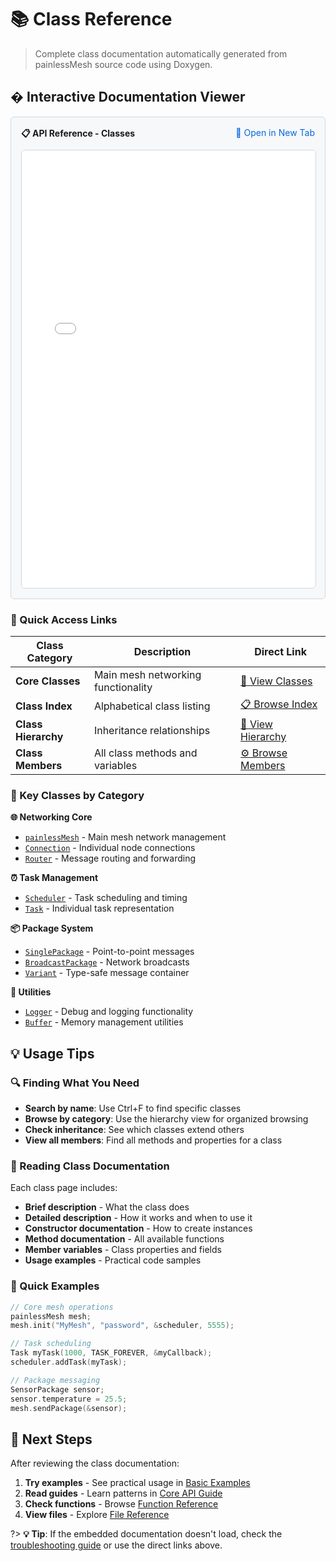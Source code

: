 # 📚 Class Reference

> Complete class documentation automatically generated from painlessMesh source code using Doxygen.

## �️ Interactive Documentation Viewer

<div class="docsify-tabs">
<div data-tab="📖 Embedded View">

<div style="background: #f6f8fa; border: 1px solid #d0d7de; border-radius: 6px; padding: 16px; margin: 16px 0;">
  <div style="margin-bottom: 12px;">
    <strong>📋 API Reference - Classes</strong>
    <span style="float: right;">
      <a href="../../api-reference/annotated.html" target="_blank" style="color: #0969da; text-decoration: none;">
        🔗 Open in New Tab
      </a>
    </span>
  </div>
  
  <iframe 
    src="../../api-reference/annotated.html" 
    width="100%" 
    height="700px" 
    frameborder="0"
    style="border: 1px solid #d0d7de; border-radius: 6px; background: white;"
    loading="lazy"
    title="Doxygen Class Documentation">
    <p style="padding: 20px; text-align: center; color: #656d76;">
      📄 Your browser doesn't support iframes. 
      <a href="../../api-reference/annotated.html" target="_blank">Open documentation in new tab</a>
    </p>
  </iframe>
</div>

</div>
<div data-tab="🔗 Direct Links">

### 🎯 Quick Access Links

| Class Category | Description | Direct Link |
|---------------|-------------|-------------|
| **Core Classes** | Main mesh networking functionality | [📖 View Classes](../../api-reference/annotated.html) |
| **Class Index** | Alphabetical class listing | [📋 Browse Index](../../api-reference/classes.html) |
| **Class Hierarchy** | Inheritance relationships | [🌳 View Hierarchy](../../api-reference/hierarchy.html) |
| **Class Members** | All class methods and variables | [⚙️ Browse Members](../../api-reference/functions.html) |

### 🔌 Key Classes by Category

**🌐 Networking Core**
- [`painlessMesh`](../../api-reference/classpainlessMesh.html) - Main mesh network management
- [`Connection`](../../api-reference/classConnection.html) - Individual node connections  
- [`Router`](../../api-reference/classRouter.html) - Message routing and forwarding

**⏰ Task Management**
- [`Scheduler`](../../api-reference/classScheduler.html) - Task scheduling and timing
- [`Task`](../../api-reference/classTask.html) - Individual task representation

**📦 Package System**
- [`SinglePackage`](../../api-reference/classsinglemessage_1_1SinglePackage.html) - Point-to-point messages
- [`BroadcastPackage`](../../api-reference/classbroadcastmessage_1_1BroadcastPackage.html) - Network broadcasts
- [`Variant`](../../api-reference/classprotocol_1_1Variant.html) - Type-safe message container

**🔧 Utilities**
- [`Logger`](../../api-reference/classLogger.html) - Debug and logging functionality
- [`Buffer`](../../api-reference/classBuffer.html) - Memory management utilities

</div>
</div>

## 💡 Usage Tips

### 🔍 Finding What You Need

- **Search by name**: Use Ctrl+F to find specific classes
- **Browse by category**: Use the hierarchy view for organized browsing  
- **Check inheritance**: See which classes extend others
- **View all members**: Find all methods and properties for a class

### 📖 Reading Class Documentation

Each class page includes:
- **Brief description** - What the class does
- **Detailed description** - How it works and when to use it
- **Constructor documentation** - How to create instances
- **Method documentation** - All available functions
- **Member variables** - Class properties and fields
- **Usage examples** - Practical code samples

### 🎯 Quick Examples

```cpp
// Core mesh operations
painlessMesh mesh;
mesh.init("MyMesh", "password", &scheduler, 5555);

// Task scheduling  
Task myTask(1000, TASK_FOREVER, &myCallback);
scheduler.addTask(myTask);

// Package messaging
SensorPackage sensor;
sensor.temperature = 25.5;
mesh.sendPackage(&sensor);
```

## 🚀 Next Steps

After reviewing the class documentation:

1. **Try examples** - See practical usage in [Basic Examples](../../tutorials/basic-examples.md)
2. **Read guides** - Learn patterns in [Core API Guide](../core-api.md)  
3. **Check functions** - Browse [Function Reference](functions.md)
4. **View files** - Explore [File Reference](files.md)

?> **💡 Tip**: If the embedded documentation doesn't load, check the [troubleshooting guide](../../troubleshooting/common-issues.md) or use the direct links above.